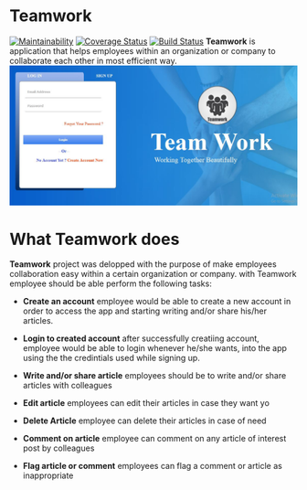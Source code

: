 # Teamwork
[![Maintainability](https://api.codeclimate.com/v1/badges/f231d346e1db5943d727/maintainability)](https://codeclimate.com/github/Sevenpros/Teamwork/maintainability)
[![Coverage Status](https://coveralls.io/repos/github/Sevenpros/Teamwork/badge.svg)](https://coveralls.io/github/Sevenpros/Teamwork)
[![Build Status](https://travis-ci.org/Sevenpros/Teamwork.svg?branch=develop)](https://travis-ci.org/Sevenpros/Teamwork)
**Teamwork** is application that helps employees within an organization or company to collaborate each other in most efficient way. 
![Screen (01)](https://github.com/Sevenpros/Teamwork/blob/develop/ui/images/landpage.JPG)


# What Teamwork does
**Teamwork** project was delopped with the purpose of make employees collaboration easy within a certain organization or company. 
with Teamwork employee should be able perform the following tasks:
*  **Create an account**
employee would be able to create a new account in order to access the app 
and starting writing and/or share his/her articles.
* **Login to created account**
after successfully creatiing account, employee would be able to login whenever he/she wants, into the app
using the the credintials used while signing up.
* **Write and/or share article**
employees should be to write and/or share articles with colleagues
* **Edit article**
employees can edit their articles in case they want yo
* **Delete Article** 
employee can delete their articles in case of need
* **Comment on article**
employee can comment on any article of interest post by colleagues

* **Flag article or comment**
employees can flag a comment or article as inappropriate
